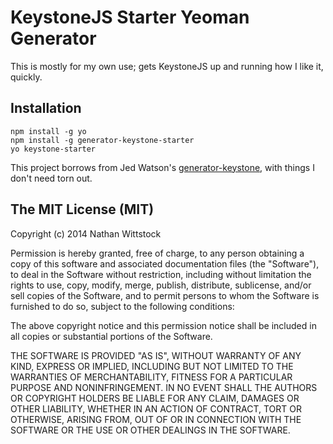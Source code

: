 KeystoneJS Starter Yeoman Generator
===================================

This is mostly for my own use; gets KeystoneJS up and running how I like it, quickly.

## Installation

```
npm install -g yo
npm install -g generator-keystone-starter
yo keystone-starter
```

This project borrows from Jed Watson's [generator-keystone](https://github.com/JedWatson/generator-keystone), with things I don't need torn out.

The MIT License (MIT)
---------------------

Copyright (c) 2014 Nathan Wittstock

Permission is hereby granted, free of charge, to any person obtaining a copy of
this software and associated documentation files (the "Software"), to deal in
the Software without restriction, including without limitation the rights to
use, copy, modify, merge, publish, distribute, sublicense, and/or sell copies of
the Software, and to permit persons to whom the Software is furnished to do so,
subject to the following conditions:

The above copyright notice and this permission notice shall be included in all
copies or substantial portions of the Software.

THE SOFTWARE IS PROVIDED "AS IS", WITHOUT WARRANTY OF ANY KIND, EXPRESS OR
IMPLIED, INCLUDING BUT NOT LIMITED TO THE WARRANTIES OF MERCHANTABILITY, FITNESS
FOR A PARTICULAR PURPOSE AND NONINFRINGEMENT. IN NO EVENT SHALL THE AUTHORS OR
COPYRIGHT HOLDERS BE LIABLE FOR ANY CLAIM, DAMAGES OR OTHER LIABILITY, WHETHER
IN AN ACTION OF CONTRACT, TORT OR OTHERWISE, ARISING FROM, OUT OF OR IN
CONNECTION WITH THE SOFTWARE OR THE USE OR OTHER DEALINGS IN THE SOFTWARE.


